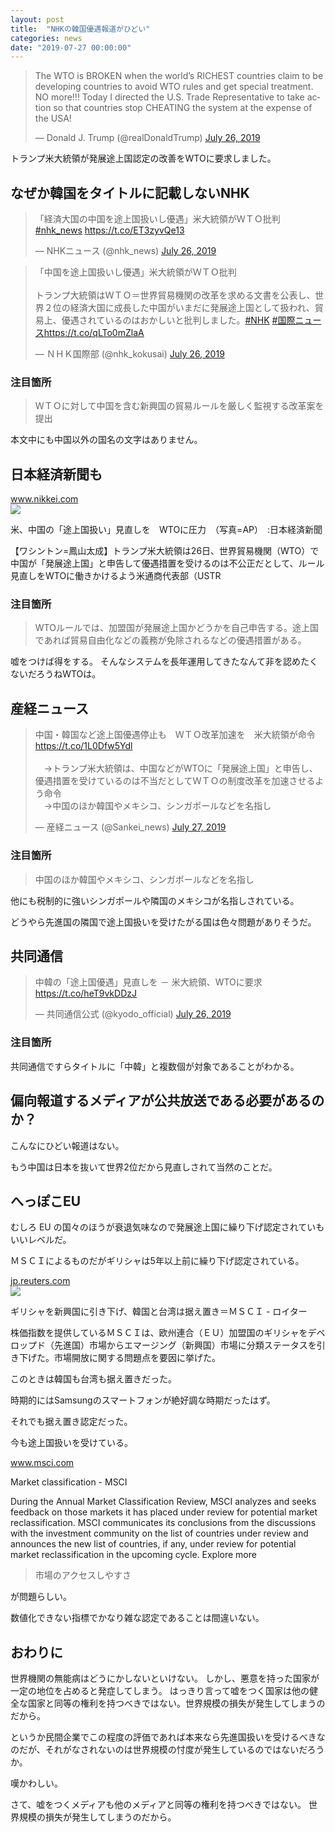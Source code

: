```yaml
---
layout: post
title:  "NHKの韓国優遇報道がひどい"
categories: news
date: "2019-07-27 00:00:00"
---
```


<blockquote class="twitter-tweet tw-align-center"><p lang="en" dir="ltr">The WTO is BROKEN when the world’s RICHEST countries claim to be developing countries to avoid WTO rules and get special treatment. NO more!!! Today I directed the U.S. Trade Representative to take action so that countries stop CHEATING the system at the expense of the USA!</p>&mdash; Donald J. Trump (@realDonaldTrump) <a href="https://twitter.com/realDonaldTrump/status/1154821023197474817?ref_src=twsrc%5Etfw">July 26, 2019</a></blockquote> <script async src="https://platform.twitter.com/widgets.js" charset="utf-8"></script>

トランプ米大統領が発展途上国認定の改善をWTOに要求しました。

## なぜか韓国をタイトルに記載しないNHK 

<blockquote class="twitter-tweet tw-align-center"><p lang="ja" dir="ltr">「経済大国の中国を途上国扱いし優遇」米大統領がＷＴＯ批判 <a href="https://twitter.com/hashtag/nhk_news?src=hash&amp;ref_src=twsrc%5Etfw">#nhk_news</a> <a href="https://t.co/ET3zyvQe13">https://t.co/ET3zyvQe13</a></p>&mdash; NHKニュース (@nhk_news) <a href="https://twitter.com/nhk_news/status/1154885869314035712?ref_src=twsrc%5Etfw">July 26, 2019</a></blockquote> <script async src="https://platform.twitter.com/widgets.js" charset="utf-8"></script>

<blockquote class="twitter-tweet tw-align-center"><p lang="ja" dir="ltr">「中国を途上国扱いし優遇」米大統領がＷＴＯ批判<br><br>トランプ大統領はＷＴＯ＝世界貿易機関の改革を求める文書を公表し、世界２位の経済大国に成長した中国がいまだに発展途上国として扱われ、貿易上、優遇されているのはおかしいと批判しました。<a href="https://twitter.com/hashtag/NHK?src=hash&amp;ref_src=twsrc%5Etfw">#NHK</a> <a href="https://twitter.com/hashtag/%E5%9B%BD%E9%9A%9B%E3%83%8B%E3%83%A5%E3%83%BC%E3%82%B9?src=hash&amp;ref_src=twsrc%5Etfw">#国際ニュース</a><a href="https://t.co/qLTo0mZlaA">https://t.co/qLTo0mZlaA</a></p>&mdash; ＮＨＫ国際部 (@nhk_kokusai) <a href="https://twitter.com/nhk_kokusai/status/1154891202790952962?ref_src=twsrc%5Etfw">July 26, 2019</a></blockquote> <script async src="https://platform.twitter.com/widgets.js" charset="utf-8"></script>

### 注目箇所

> ＷＴＯに対して中国を含む新興国の貿易ルールを厳しく監視する改革案を提出

本文中にも中国以外の国名の文字はありません。

## 日本経済新聞も


<div class="card">
  <a href="https://www.nikkei.com/article/DGXMZO47868860X20C19A7000000/"></a>
  <div class="card__header">
    <a href="https://www.nikkei.com/article/DGXMZO47868860X20C19A7000000/">www.nikkei.com</a>
  </div>
  <div class="card__image">
    <img src="https://article-image-ix.nikkei.com/https%3A%2F%2Fimgix-proxy.n8s.jp%2FDSXMZO4786884027072019000001-PB1.jpg?auto=format%2Ccompress&ch=Width%2CDPR&fit=max&ixlib=java-1.1.1&s=70aa66290fab069e0f80158e5a9b11f0">
  </div>
  <div class="card__title">
    <p>米、中国の「途上国扱い」見直しを　WTOに圧力　（写真=AP）　:日本経済新聞</p>
  </div>
  <div class="card__description">
    <p>【ワシントン=鳳山太成】トランプ米大統領は26日、世界貿易機関（WTO）で中国が「発展途上国」と申告して優遇措置を受けるのは不公正だとして、ルール見直しをWTOに働きかけるよう米通商代表部（USTR</p>
  </div>
</div>


### 注目箇所

> WTOルールでは、加盟国が発展途上国かどうかを自己申告する。途上国であれば貿易自由化などの義務が免除されるなどの優遇措置がある。

嘘をつけば得をする。
そんなシステムを長年運用してきたなんて非を認めたくないだろうねWTOは。

## 産経ニュース

<blockquote class="twitter-tweet tw-align-center"><p lang="ja" dir="ltr">中国・韓国など途上国優遇停止も　ＷＴＯ改革加速を　米大統領が命令<a href="https://t.co/1L0Dfw5Ydl">https://t.co/1L0Dfw5Ydl</a><br><br>　→トランプ米大統領は、中国などがWTOに「発展途上国」と申告し、優遇措置を受けているのは不当だとしてＷＴＯの制度改革を加速させるよう命令<br>　→中国のほか韓国やメキシコ、シンガポールなどを名指し</p>&mdash; 産経ニュース (@Sankei_news) <a href="https://twitter.com/Sankei_news/status/1154952423699406848?ref_src=twsrc%5Etfw">July 27, 2019</a></blockquote> <script async src="https://platform.twitter.com/widgets.js" charset="utf-8"></script>

### 注目箇所

> 中国のほか韓国やメキシコ、シンガポールなどを名指し

他にも税制的に強いシンガポールや隣国のメキシコが名指しされている。

どうやら先進国の隣国で途上国扱いを受けたがる国は色々問題がありそうだ。

## 共同通信

<blockquote class="twitter-tweet tw-align-center"><p lang="ja" dir="ltr">中韓の「途上国優遇」見直しを － 米大統領、WTOに要求<a href="https://t.co/heT9vkDDzJ">https://t.co/heT9vkDDzJ</a></p>&mdash; 共同通信公式 (@kyodo_official) <a href="https://twitter.com/kyodo_official/status/1154863297595752448?ref_src=twsrc%5Etfw">July 26, 2019</a></blockquote> <script async src="https://platform.twitter.com/widgets.js" charset="utf-8"></script>

### 注目箇所

共同通信ですらタイトルに「中韓」と複数個が対象であることがわかる。

## 偏向報道するメディアが公共放送である必要があるのか？

こんなにひどい報道はない。

もう中国は日本を抜いて世界2位だから見直しされて当然のことだ。

## へっぽこEU

むしろ EU の国々のほうが衰退気味なので発展途上国に繰り下げ認定されていもいいレベルだ。

ＭＳＣＩによるものだがギリシャは5年以上前に繰り下げ認定されている。


<div class="card">
  <a href="https://jp.reuters.com/article/l3n0en3ov-greece-msci-idJPTYE95A0A620130612"></a>
  <div class="card__header">
    <a href="https://jp.reuters.com/article/l3n0en3ov-greece-msci-idJPTYE95A0A620130612">jp.reuters.com</a>
  </div>
  <div class="card__image">
    <img src="https://s4.reutersmedia.net/resources_v2/images/rcom-default.png">
  </div>
  <div class="card__title">
    <p>
                ギリシャを新興国に引き下げ、韓国と台湾は据え置き＝ＭＳＣＩ - ロイター</p>
  </div>
  <div class="card__description">
    <p>株価指数を提供しているＭＳＣＩは、欧州連合（ＥＵ）加盟国のギリシャをデベロップド（先進国）市場からエマージング（新興国）市場に分類ステータスを引き下げた。市場開放に関する問題点を要因に挙げた。</p>
  </div>
</div>


このときは韓国も台湾も据え置きだった。

時期的にはSamsungのスマートフォンが絶好調な時期だったはず。

それでも据え置き認定だった。

今も途上国扱いを受けている。


<div class="card">
  <a href="https://www.msci.com/market-classification"></a>
  <div class="card__header">
    <a href="https://www.msci.com/market-classification">www.msci.com</a>
  </div>
  <div class="card__image">
    <img src="">
  </div>
  <div class="card__title">
    <p>Market classification - MSCI</p>
  </div>
  <div class="card__description">
    <p>During the Annual Market Classification Review, MSCI analyzes and seeks feedback on those markets it has placed under review for potential market reclassification. MSCI communicates its conclusions from the discussions with the investment community on the list of countries under review and announces the new list of countries, if any, under review for potential market reclassification in the upcoming cycle. Explore more</p>
  </div>
</div>


> 市場のアクセスしやすさ

が問題らしい。

数値化できない指標でかなり雑な認定であることは間違いない。

## おわりに

世界機関の無能病はどうにかしないといけない。
しかし、悪意を持った国家が一定の地位を占めると発症してしまう。
はっきり言って嘘をつく国家は他の健全な国家と同等の権利を持つべきではない。世界規模の損失が発生してしまうのだから。

というか民間企業でこの程度の評価であれば本来なら先進国扱いを受けるべきなのだが、それがなされないのは世界規模の忖度が発生しているのではないだろうか。

嘆かわしい。

さて、嘘をつくメディアも他のメディアと同等の権利を持つべきではない。
世界規模の損失が発生してしまうのだから。

